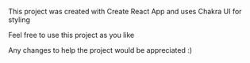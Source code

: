 This project was created with Create React App and uses Chakra UI for styling

Feel free to use this project as you like

Any changes to help the project would be appreciated :)